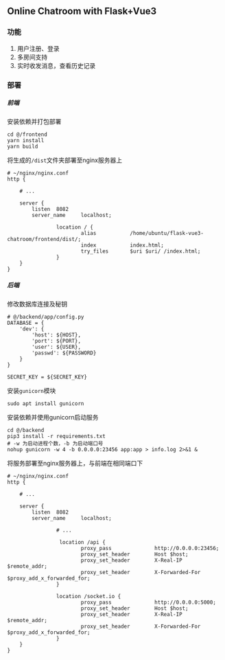 ## Online  Chatroom with Flask+Vue3

### 功能

1. 用户注册、登录
2. 多房间支持
3. 实时收发消息，查看历史记录



### 部署

##### 前端

安装依赖并打包部署

```shell
cd @/frontend
yarn install
yarn build
```

将生成的`/dist`文件夹部署至nginx服务器上

```shell
# ~/nginx/nginx.conf
http {

	# ...

	server {
		listen	8082
		server_name     localhost;

                location / {
                        alias           /home/ubuntu/flask-vue3-chatroom/frontend/dist/;
                        index           index.html;
                        try_files       $uri $uri/ /index.html;
                }
	}
}
```



##### 后端

修改数据库连接及秘钥

```shell
# @/backend/app/config.py
DATABASE = {
    'dev': {
        'host': ${HOST},
        'port': ${PORT},
        'user': ${USER},
        'passwd': ${PASSWORD} 
    }
}

SECRET_KEY = ${SECRET_KEY}
```

安装`gunicorn`模块

```shell
sudo apt install gunicorn
```

安装依赖并使用gunicorn启动服务

```shell
cd @/backend
pip3 install -r requirements.txt
# -w 为启动进程个数，-b 为启动端口号
nohup gunicorn -w 4 -b 0.0.0.0:23456 app:app > info.log 2>&1 &
```

将服务部署至nginx服务器上，与前端在相同端口下

```shell
# ~/nginx/nginx.conf
http {

	# ...
	
	server {
		listen	8082
		server_name     localhost;

            	# ...
                
                 location /api {
                        proxy_pass              http://0.0.0.0:23456;
                        proxy_set_header        Host $host;
                        proxy_set_header        X-Real-IP $remote_addr;
                        proxy_set_header        X-Forwarded-For $proxy_add_x_forwarded_for;
                }

                location /socket.io {
                        proxy_pass              http://0.0.0.0:5000;
                        proxy_set_header        Host $host;
                        proxy_set_header        X-Real-IP $remote_addr;
                        proxy_set_header        X-Forwarded-For $proxy_add_x_forwarded_for;
                }
	}
}
```


